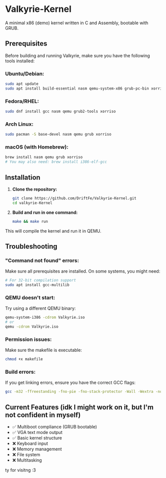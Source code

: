 # Valkyrie-Kernel

A minimal x86 (demo) kernel written in C and Assembly, bootable with GRUB.

## Prerequisites

Before building and running Valkyrie, make sure you have the following tools installed:

### Ubuntu/Debian:
```bash
sudo apt update
sudo apt install build-essential nasm qemu-system-x86 grub-pc-bin xorriso
```

### Fedora/RHEL:
```bash
sudo dnf install gcc nasm qemu grub2-tools xorriso
```

### Arch Linux:
```bash
sudo pacman -S base-devel nasm qemu grub xorriso
```

### macOS (with Homebrew):
```bash
brew install nasm qemu grub xorriso
# You may also need: brew install i386-elf-gcc
```

## Installation

1. **Clone the repository:**
   ```bash
   git clone https://github.com/DriftFe/Valkyrie-Kernel.git
   cd valkyrie-Kernel
   ```

2. **Build and run in one command:**
   ```bash
   make && make run
   ```

This will compile the kernel and run it in QEMU.

## Troubleshooting

### "Command not found" errors:
Make sure all prerequisites are installed. On some systems, you might need:
```bash
# For 32-bit compilation support
sudo apt install gcc-multilib
```

### QEMU doesn't start:
Try using a different QEMU binary:
```bash
qemu-system-i386 -cdrom Valkyrie.iso
# or
qemu -cdrom Valkyrie.iso
```

### Permission issues:
Make sure the makefile is executable:
```bash
chmod +x makefile
```

### Build errors:
If you get linking errors, ensure you have the correct GCC flags:
```bash
gcc -m32 -ffreestanding -fno-pie -fno-stack-protector -Wall -Wextra -nostdlib -fno-builtin -c kernel.c -o kernel.o
```

## Current Features (idk I might work on it, but I'm not confident in myself)

- ✅ Multiboot compliance (GRUB bootable)
- ✅ VGA text mode output
- ✅ Basic kernel structure
- ❌ Keyboard input
- ❌ Memory management  
- ❌ File system
- ❌ Multitasking

ty for visitng :3
